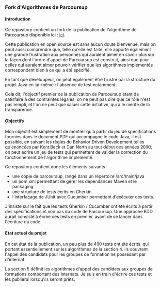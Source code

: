 ### Fork d'Algorithmes de Parcoursup

#### Introduction

Ce repository contient un fork de la publication de l'algorithme de Parcoursup disponible ici : [ici](https://framagit.org/parcoursup). 

Cette publication en open source est sans aucun doute bienvenue, mais on peut aussi comprendre que, telle qu'elle est faite, elle apporte également une grande frustration aux personnes qui auraient aimer en savoir plus sur la façon dont l'ordre d'appel de Parcoursup est construit, ainsi que pour celles qui auraient aimer pouvoir vérifier que les algorithmes implémentés correspondent bien à ce qui a été spécifié. 

En tant que développeur, on peut également être frustré par la structure du projet Java en lui-même : l'absence de test notamment.  

Cela dit, l'objectif premier de la publication de Parcoursup étant de satisfaire à des contraintes légales, on ne peut pas dire que ce rôle n'est pas rempli, et l'on ne peut que saluer cette initiative, qui a le mérite de la transparence. 

#### Objectifs

Mon objectif est simplement de montrer qu'à partir du jeu de spécifications fournies dans le document PDF qui accompagne le code Java, il est possible, en suivant les règles du Behavior Driven Development telles qu'énoncées par Kent Beck et Dan North au tout début des années 2000, on peut écrire un jeu de tests qui permettent de valider la correction du fonctionnement de l'algorithme implémenté. 

Ce repository contient donc les éléments suivants : 
- une copie de parcoursup, rangé dans un répertoire /src/main/java
- un pom.xml permettant de gérer les dépendances Maven et le packaging
- une structure de tests écrits en Gherkin
- l'interfaçage de JUnit avec Cucumber permettant d'exécuter ces tests. 

J'insiste sur le fait que les tests Gherkin / Cucumber ont été écrits à partir des spécifications et non pas du code de Parcoursup. Une approche BDD aurait consisté à écrire ces tests en premier, avant de se lancer dans l'écriture du code. 

#### Etat actuel du projet

En cet état de la publication, un peu plus de 400 tests ont été écrits, qui portent essentiellement sur les algorithmes de la section 4. Ils couvrent l'appel des candidats pour les groupes de formation ne possédant par d'internat.

La section 5 définit les algorithmes d'appel des candidats aux groupes de formations comportant des internats. Je suis en train d'écrire ces tests et les publierai lorsqu'ils seront prêts.  
